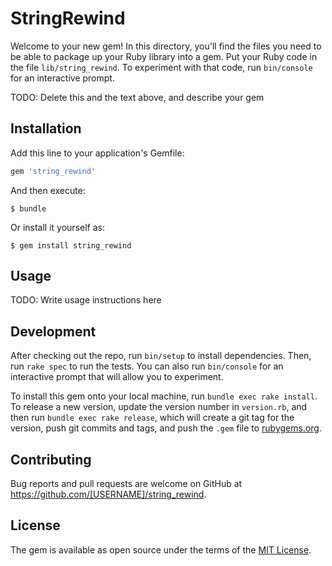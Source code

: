 # StringRewind

Welcome to your new gem! In this directory, you'll find the files you need to be able to package up your Ruby library into a gem. Put your Ruby code in the file `lib/string_rewind`. To experiment with that code, run `bin/console` for an interactive prompt.

TODO: Delete this and the text above, and describe your gem

## Installation

Add this line to your application's Gemfile:

```ruby
gem 'string_rewind'
```

And then execute:

    $ bundle

Or install it yourself as:

    $ gem install string_rewind

## Usage

TODO: Write usage instructions here

## Development

After checking out the repo, run `bin/setup` to install dependencies. Then, run `rake spec` to run the tests. You can also run `bin/console` for an interactive prompt that will allow you to experiment.

To install this gem onto your local machine, run `bundle exec rake install`. To release a new version, update the version number in `version.rb`, and then run `bundle exec rake release`, which will create a git tag for the version, push git commits and tags, and push the `.gem` file to [rubygems.org](https://rubygems.org).

## Contributing

Bug reports and pull requests are welcome on GitHub at https://github.com/[USERNAME]/string_rewind.


## License

The gem is available as open source under the terms of the [MIT License](http://opensource.org/licenses/MIT).

